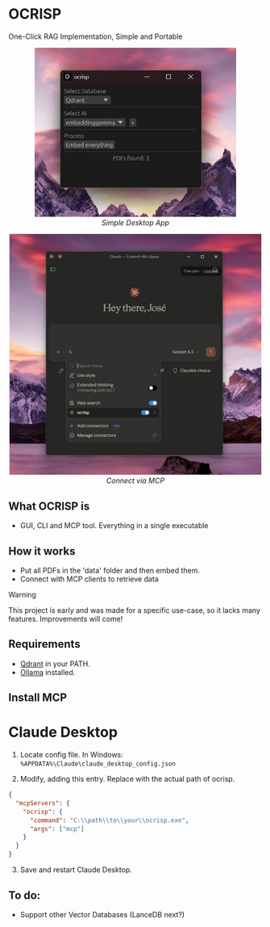 # OCRISP

One-Click RAG Implementation, Simple and Portable
<p align="center">
  <img src="assets/readme.jpg" alt="readme" width="400"/>
  <br/>
  <em>Simple Desktop App</em>
</p>

<p align="center">
  <img src="assets/readme2.jpg" alt="readme2" width="500"/>
  <br/>
  <em>Connect via MCP</em>
</p>

## What OCRISP is

- GUI, CLI and MCP tool. Everything in a single executable

## How it works

- Put all PDFs in the 'data' folder and then embed them.
- Connect with MCP clients to retrieve data 

> [!WARNING]
> This project is early and was made for a specific use-case, so it lacks many features.
> Improvements will come!

## Requirements

- [Qdrant](https://github.com/qdrant/qdrant) in your PATH.
- [Ollama](https://github.com/ollama/ollama) installed.

## Install MCP 

# Claude Desktop 

1. Locate config file. In Windows: `%APPDATA%\Claude\claude_desktop_config.json`

2. Modify, adding this entry. Replace with the actual path of ocrisp.
```json
{
  "mcpServers": {
    "ocrisp": {
      "command": "C:\\path\\to\\your\\ocrisp.exe",
      "args": ["mcp"]
    }
  }
}
```

3. Save and restart Claude Desktop.

## To do:

- Support other Vector Databases (LanceDB next?)